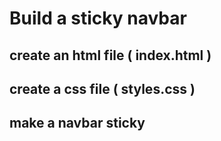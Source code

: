 # Build a sticky navbar

## create an html file ( index.html )

## create a css file ( styles.css )

## make a navbar sticky
